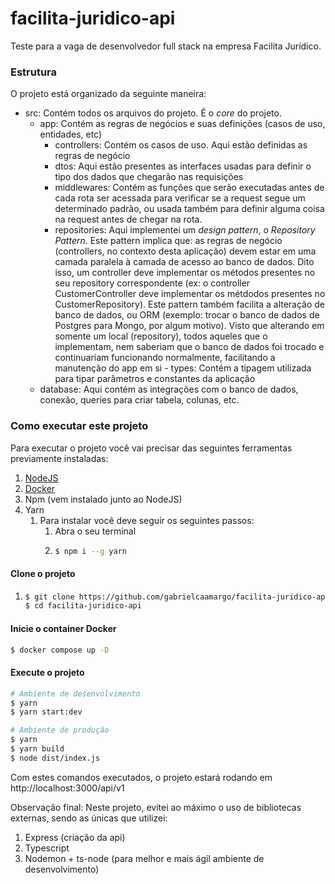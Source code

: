 # facilita-juridico-api

Teste para a vaga de desenvolvedor full stack na empresa Facilita Jurídico.

### Estrutura

O projeto está organizado da seguinte maneira: 
  - src: Contém todos os arquivos do projeto. É o _core_ do projeto.
    - app: Contém as regras de negócios e suas definições (casos de uso, entidades, etc)
      - controllers: Contém os casos de uso. Aqui estão definidas as regras de negócio
      - dtos: Aqui estão presentes as interfaces usadas para definir o tipo dos dados que chegarão nas requisições
      - middlewares: Contém as funções que serão executadas antes de cada rota ser acessada para verificar se a request segue um determinado padrão, ou usada também para definir alguma coisa         na request antes de chegar na rota.
      - repositories: Aqui implementei um _design pattern_, o _Repository Pattern_. Este pattern implica que: as regras de negócio (controllers, no contexto desta aplicação) devem estar em uma camada paralela à camada de acesso ao banco de dados. Dito isso, um controller deve implementar os métodos presentes no seu repository correspondente (ex: o controller CustomerController deve implementar os métdodos presentes no CustomerRepository). Este pattern também facilita a alteração de banco de dados, ou ORM (exemplo: trocar o banco de dados de Postgres para Mongo, por algum motivo). Visto que alterando em somente um local (repository), todos aqueles que o implementam, nem saberiam que o banco de dados foi trocado e continuariam funcionando normalmente, facilitando a manutenção do app em si - types: Contém a tipagem utilizada para tipar parâmetros e constantes da aplicação
    - database: Aqui contém as integrações com o banco de dados, conexão, queries para criar tabela, colunas, etc.

### Como executar este projeto

Para executar o projeto você vai precisar das seguintes ferramentas previamente instaladas:

1. [NodeJS](https://nodejs.org/en)
2. [Docker](https://www.docker.com/)
3. Npm (vem instalado junto ao NodeJS)
4. Yarn
   1. Para instalar você deve seguir os seguintes passos:
      1. Abra o seu terminal
      2. ```bash
         $ npm i --g yarn
         ```

#### Clone o projeto

1. ```bash
   $ git clone https://github.com/gabrielcaamargo/facilita-juridico-api.git
   $ cd facilita-juridico-api
   ```

#### Inicie o container Docker

```bash
$ docker compose up -D
```

#### Execute o projeto

```bash
# Ambiente de desenvolvimento
$ yarn
$ yarn start:dev

# Ambiente de produção
$ yarn
$ yarn build
$ node dist/index.js
```

Com estes comandos executados, o projeto estará rodando em http://localhost:3000/api/v1

Observação final: Neste projeto, evitei ao máximo o uso de bibliotecas externas, sendo as únicas que utilizei:
  1. Express (criação da api)
  2. Typescript
  3. Nodemon + ts-node (para melhor e mais ágil ambiente de desenvolvimento) 
